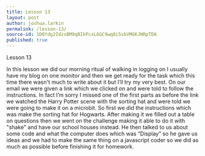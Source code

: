 ```yaml
---
title: Lesson 13
layout: post
author: joshua.larkin
permalink: /lesson-13/
source-id: 1D8Ydg2IdzsBM9qBIkPcxL6GC9wq8i5sbVMGKJNRpTDA
published: true
---
```

Lesson 13

In this lesson we did our morning ritual of walking in logging on I usually have my blog on one monitor and then we get ready for the task which this time there wasn't much to write about it but I’ll try my very best. On our email we were given a link which we clicked on and were told to follow the instructions. In fact I’m sorry I missed one of the first parts as before the link we watched the Harry Potter scene with the sorting hat and were told we were going to make it on a microbit. So first we did the instructions which was make the sorting hat for Hogwarts. After making it we filled out a table on questions then we went on the challenge making it able to do it with "shake" and have our school houses instead. He then talked to us about some code and what the computer does which was “Display” so he gave us ideas and we had to make the same thing on a javascript coder so we did as much as possible before finishing it for homework.

